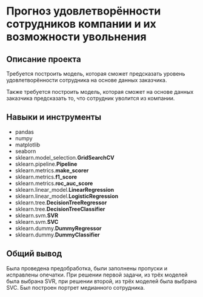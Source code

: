 # Прогноз удовлетворённости сотрудников компании и их возможности увольнения

## Описание проекта

Требуется построить модель, которая сможет предсказать уровень удовлетворённости сотрудника на основе данных заказчика.

Также требуется построить модель, которая сможет на основе данных заказчика предсказать то, что сотрудник уволится из компании.

## Навыки и инструменты

- pandas
- numpy
- matplotlib
- seaborn
- sklearn.model_selection.**GridSearchCV**
- sklearn.pipeline.**Pipeline**
- sklearn.metrics.**make_scorer**
- sklearn.metrics.**f1_score**
- sklearn.metrics.**roc_auc_score**
- sklearn.linear_model.**LinearRegression**
- sklearn.linear_model.**LogisticRegression**
- sklearn.tree.**DecisionTreeRegressor**
- sklearn.tree.**DecisionTreeClassifier**
- sklearn.svm.**SVR**
- sklearn.svm.**SVC**
- sklearn.dummy.**DummyRegressor**
- sklearn.dummy.**DummyClassifier**

## 

## Общий вывод

Была проведена предобработка, были заполнены пропуски и исправлены опечатки. При решении первой задачи, из трёх моделей была выбрана SVR, при решении второй, из трёх моделей была выбрана SVC. Был построен портрет медианного сотрудника.
